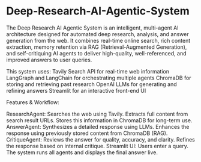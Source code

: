 # Deep-Research-AI-Agentic-System
The Deep Research AI Agentic System is an intelligent, multi-agent AI architecture designed for automated deep research, analysis, and answer generation from the web. It combines real-time online search, rich content extraction, memory retention via RAG (Retrieval-Augmented Generation), and self-critiquing AI agents to deliver high-quality, well-referenced, and improved answers to user queries.

This system uses:
Tavily Search API for real-time web information
LangGraph and LangChain for orchestrating multiple agents
ChromaDB for storing and retrieving past research
OpenAI LLMs for generating and refining answers
Streamlit for an interactive front-end UI

Features & Workflow:

ResearchAgent:
Searches the web using Tavily.
Extracts full content from search result URLs.
Stores this information in ChromaDB for long-term use.
AnswerAgent:
Synthesizes a detailed response using LLMs.
Enhances the response using previously stored content from ChromaDB (RAG).
CritiqueAgent:
Reviews the answer for quality, accuracy, and clarity.
Refines the response based on internal critique.
Streamlit UI:
Users enter a query.
The system runs all agents and displays the final answer live.


